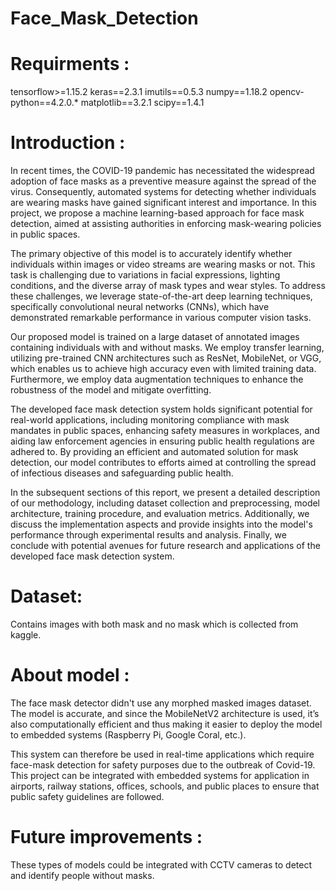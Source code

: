 # Face_Mask_Detection
# Requirments :
tensorflow>=1.15.2
keras==2.3.1
imutils==0.5.3
numpy==1.18.2
opencv-python==4.2.0.*
matplotlib==3.2.1
scipy==1.4.1

# Introduction :
In recent times, the COVID-19 pandemic has necessitated the widespread adoption of face masks as a preventive measure against the spread of the virus. Consequently, automated systems for detecting whether individuals are wearing masks have gained significant interest and importance. In this project, we propose a machine learning-based approach for face mask detection, aimed at assisting authorities in enforcing mask-wearing policies in public spaces.

The primary objective of this model is to accurately identify whether individuals within images or video streams are wearing masks or not. This task is challenging due to variations in facial expressions, lighting conditions, and the diverse array of mask types and wear styles. To address these challenges, we leverage state-of-the-art deep learning techniques, specifically convolutional neural networks (CNNs), which have demonstrated remarkable performance in various computer vision tasks.

Our proposed model is trained on a large dataset of annotated images containing individuals with and without masks. We employ transfer learning, utilizing pre-trained CNN architectures such as ResNet, MobileNet, or VGG, which enables us to achieve high accuracy even with limited training data. Furthermore, we employ data augmentation techniques to enhance the robustness of the model and mitigate overfitting.

The developed face mask detection system holds significant potential for real-world applications, including monitoring compliance with mask mandates in public spaces, enhancing safety measures in workplaces, and aiding law enforcement agencies in ensuring public health regulations are adhered to. By providing an efficient and automated solution for mask detection, our model contributes to efforts aimed at controlling the spread of infectious diseases and safeguarding public health.

In the subsequent sections of this report, we present a detailed description of our methodology, including dataset collection and preprocessing, model architecture, training procedure, and evaluation metrics. Additionally, we discuss the implementation aspects and provide insights into the model's performance through experimental results and analysis. Finally, we conclude with potential avenues for future research and applications of the developed face mask detection system.

# Dataset:
 Contains images with both mask and no mask which is collected from kaggle.

# About model :
The face mask detector didn't use any morphed masked images dataset. The model is accurate, and since the MobileNetV2 architecture is used, it’s also computationally efficient and thus making it easier to deploy the model to embedded systems (Raspberry Pi, Google Coral, etc.).

This system can therefore be used in real-time applications which require face-mask detection for safety purposes due to the outbreak of Covid-19. This project can be integrated with embedded systems for application in airports, railway stations, offices, schools, and public places to ensure that public safety guidelines are followed.

# Future improvements :
 These types of models could be integrated with CCTV cameras to detect and identify people without masks.
